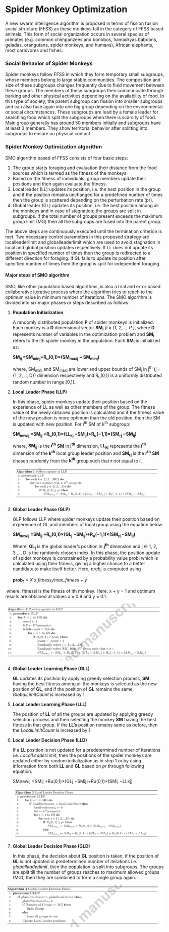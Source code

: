   # Spider Monkey Optimization

A new swarm intelligence algorithm is proposed in terms of fission fusion social structure (FFSS) as these monkeys fall in the category of FFSS based animals. This form of social organization occurs in several species of primates (e.g. common chimpanzees and bonobos, hamadryas baboons, geladas, orangutans, spider monkeys, and humans), African elephants, most carnivores and fishes.

### Social Behavior of Spider Monkeys

Spider monkeys follow FFSS in which they form temporary small subgroups, whose members belong to large stable communities. The composition and size of these subgroups changes frequently due to fluid movement between these groups. The members of these subgroups then communicate through barking and other physical activities depending on the availability of food. In this type of society, the parent subgroup can fission into smaller subgroups and can also fuse again into one big group depending on the environmental or social circumstances. These subgroups are lead by a female leader for searching food which split the subgroups when there is scarcity of food. Main group generally has around 50 members initially and subgroups have at least 3 members. They show territorial behavior after splitting into subgroups to ensure no physical contact.

### Spider Monkey Optimization algorithm

SMO algorithm based of FFSS consists of four basic steps:

1. The group starts foraging and evaluation their distance from the food sources which is termed as the fitness of the monkeys.
2. Based on the fitness of individuals, group members update their positions and then again evaluate the fitness.
3. Local leader (LL) updates its position, i.e. the best position in the group and if the position remains unchanged for a predefined number of times then the group is scattered depending on the perturbation rate (pr).
4. Global leader (GL) updates its position, i.e. the best position among all the monkeys and in case of stagnation; the groups are split in subgroups. If the total number of groups present exceeds the maximum group limit (MG) then all the subgroups are fused into the parent group.

The above steps are continuously executed until the termination criterion is met. Two necessary control parameters in this proposed strategy are localleaderlimit and globalleaderlimit which are used to avoid stagnation in local and global position updates respectively. If LL does not update its position in specified number of times then the group is redirected to a different direction for foraging. If GL fails to update its position after specified number of times then the group is split for independent foraging.

#### Major steps of SMO algorithm

SMO, like other population based algorithms, is also a trial and error based collaborative iterative process where the algorithm tries to reach to the optimum value in minimum number of iterations. The SMO algorithm is divided into six major phases or steps described as follows:

1. **Population Initialization**

   A randomly distributed population **P** of spider monkeys is initialized. Each monkey is a **D** dimensional vector **SM<sub>i</sub>** *(i = (1, 2, .., P )*, where **D** represents number of variables in the optimization problem and **SM<sub>i</sub>** refers to the ith spider monkey in the population. Each **SM<sub>i</sub>** is initialized as:

   

   **SM<sub>ij</sub> =SM<sub>minj</sub>+R<sub>u</sub>(0,1)×(SM<sub>maxj</sub> − SM<sub>minj</sub>)**

   

   where, SM<sub>minj</sub> and SM<sub>maxj</sub> are lower and upper bounds of SM<sub>i</sub> in j<sup>th</sup> (j = {1, 2, .., D}) dimension respectively and R<sub>u</sub>(0,1) is a uniformly distributed random number in range [0,1].

2. **Local Leader Phase (LLP)**

   In this phase, spider monkeys update their position based on the experience of LL as well as other members of the group. The fitness value of the newly obtained position is calculated and if the fitness value of the new position is more optimum than the old position, then the SM is updated with new position. For i<sup>th</sup> SM of k<sup>th</sup> subgroup:

   **SM<sub>newij</sub> =SM<sub>ij</sub> +R<sub>u</sub>(0,1)×(LL<sub>kj</sub> −SM<sub>ij</sub>)+R<sub>u</sub>(−1,1)×(SM<sub>rj</sub> −SM<sub>ij</sub>)**

   where, **SM<sub>ij</sub>** is the **i<sup>th</sup>** **SM** in **j<sup>th</sup>** dimension, **LL<sub>kj</sub>** represents the **j<sup>th</sup>** dimension of the **k<sup>th</sup>** local group leader position and **SM<sub>rj</sub>** is the **r<sup>th</sup>** **SM** chosen randomly from the **k<sup>th</sup>** group such that **r** not equal to **i**.

   <p align="center">
    <img src="images/algo1.png" alt="algo1">
</p>

   

3. **Global Leader Phase (GLP)**

   GLP follows LLP where spider monkeys update their position based on experience of GL and members of local group using the equation below.

   **SM<sub>newij</sub> =SM<sub>ij</sub> +R<sub>u</sub>(0,1)×(GL<sub>j</sub> −SM<sub>ij</sub>)+R<sub>u</sub>(−1,1)×(SM<sub>rj</sub> −SM<sub>ij</sub>)**

   Where, **GL<sub>j</sub>** is the global leader’s position in **j<sup>th</sup>** dimension and j ∈ 1, 2, 3...., D is the randomly chosen index.
    In this phase, the position update of spider monkeys is constrained by a probability value probi which is calculated using their fitness, giving a higher chance to a better candidate to make itself better. Here, *prob<sub>i</sub>* is computed using

   **prob<sub>1</sub>** = *X* x *fitness<sub>i</sub>/max_fitness + y* 

​	where, fitnessi is the fitness of ith monkey. Here, x + y = 1 and optimum results are obtained at values x = 0.9 and y = 0.1.

<p align="center">
    <img src="images/algo2.png" alt="algo2">
</p>

4. **Global Leader Learning Phase (GLL)**

   **GL** updates its position by applying greedy selection process, **SM** having the best fitness among all the monkeys is selected as the new position of **GL**, and if the position of **GL** remains the same, *GlobalLimitCount* is increased by 1.

5. **Local Leader Learning Phase (LLL)**

   The position of **LL** of all the groups are updated by applying greedy selection process and then selecting the monkey **SM** having the best fitness in that group. If the **LL’s** position remains same as before, then the *LocalLimitCount* is increased by 1.

6. **Local Leader Decision Phase (LLD)**

   If a **LL** position is not updated for a predetermined number of iterations i.e. *LocalLeaderLimit*, then the positions of the spider monkeys are updated either by random initialization as in step 1 or by using information from both **LL** and **GL** based on *pr* through following equation.

   SMnewij =SMij +Ru(0,1)×(GLj −SMij)+Ru(0,1)×(SMij −LLkj)

   <p align="center">
    <img src="images/algo3.png" alt="algo3">
</p>

   

7. **Global Leader Decision Phase (GLD)**

   In this phase, the decision about **GL** position is taken, if the position of **GL** is not updated in predetermined number of iterations i.e. *globalleaderlimit*, then the population is split into subgroups. The groups are split till the number of groups reaches to maximum allowed groups (MG), then they are combined to form a single group again.

<p align="center">
    <img src="images/algo4.png" alt="algo4">
</p>

